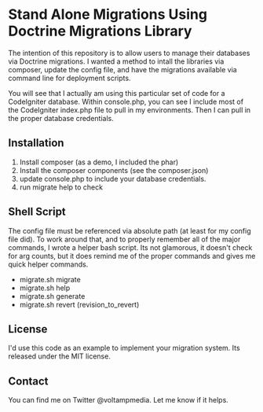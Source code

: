 # Stand Alone Migrations Using Doctrine Migrations Library

The intention of this repository is to allow users to manage their databases via Doctrine migrations. I wanted a method to intall the libraries via composer, update the config file, and have the migrations available via command line for deployment scripts. 

You will see that I actually am using this particular set of code for a CodeIgniter database. Within console.php, you can see I include most of the CodeIgniter index.php file to pull in my environments. Then I can pull in the proper database credentials. 

## Installation
1. Install composer (as a demo, I included the phar)
2. Install the composer components (see the composer.json)
3. update console.php to include your database credentials.
4. run migrate help to check

## Shell Script
The config file must be referenced via absolute path (at least for my config file did). To work around that, and to properly remember all of the major commands, I wrote a helper bash script. Its not glamorous, it doesn't check for arg counts, but it does remind me of the proper commands and gives me quick helper commands. 

- migrate.sh migrate
- migrate.sh help
- migrate.sh generate
- migrate.sh revert (revision_to_revert)

## License
I'd use this code as an example to implement your migration system. Its released under the MIT license. 

## Contact
You can find me on Twitter @voltampmedia. Let me know if it helps.